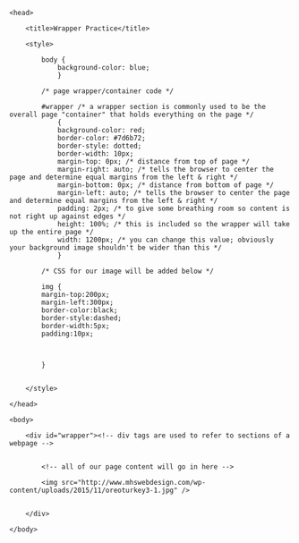 <html>

	<head>

		<title>Wrapper Practice</title>

		<style>

			body {
				background-color: blue;
				}

			/* page wrapper/container code */

			#wrapper /* a wrapper section is commonly used to be the overall page "container" that holds everything on the page */
				{
				background-color: red;
				border-color: #7d6b72;
				border-style: dotted;
				border-width: 10px;
				margin-top: 0px; /* distance from top of page */
				margin-right: auto; /* tells the browser to center the page and determine equal margins from the left & right */
				margin-bottom: 0px; /* distance from bottom of page */
				margin-left: auto; /* tells the browser to center the page and determine equal margins from the left & right */
				padding: 2px; /* to give some breathing room so content is not right up against edges */
				height: 100%; /* this is included so the wrapper will take up the entire page */
				width: 1200px; /* you can change this value; obviously your background image shouldn't be wider than this */
				}

			/* CSS for our image will be added below */

			img {
			margin-top:200px;
			margin-left:300px;
			border-color:black;
			border-style:dashed;
			border-width:5px;
			padding:10px;

			

			}

				
		</style>

	</head>

	<body>

		<div id="wrapper"><!-- div tags are used to refer to sections of a webpage -->

		
			<!-- all of our page content will go in here -->

			<img src="http://www.mhswebdesign.com/wp-content/uploads/2015/11/oreoturkey3-1.jpg" />


		</div>

	</body>

</html>
